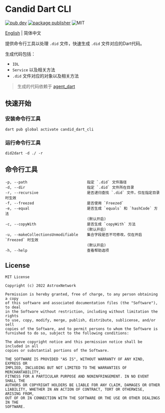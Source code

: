 # Candid Dart CLI

[![pub,dev](https://img.shields.io/pub/v/candid_dart_cli?color=%230175C2&label=candid_dart_cli&logo=dart)](https://pub.dev/packages/candid_dart_cli)
[![package publisher](https://img.shields.io/pub/publisher/candid_dart_cli.svg)](https://pub.dev/packages/candid_dart_cli/publisher)
![MIT](https://img.shields.io/github/license/AstroxNetwork/candid_dart)

[English](README.md) | 简体中文

提供命令行工具以处理 `.did` 文件，快速生成 `.did` 文件对应的Dart代码。

生成代码包括：

- `IDL`
- `Service` 以及相关方法
- `.did` 文件对应的对象以及相关方法

> 生成的代码依赖于 [agent_dart](https://github.com/AstroxNetwork/agent_dart)

## 快速开始

### 安装命令行工具

```shell
dart pub global activate candid_dart_cli
```

### 运行命令行工具

```shell
did2dart -d ./ -r
```

## 命令行工具

```text
-p, --path                           指定 `.did` 文件路径
-d, --dir                            指定 `.did` 文件所在目录
-r, --recursive                      是否递归查找 `.did` 文件，仅在指定目录时生效
-f, --freezed                        是否使用 `Freezed`
-e, --equal                          是否生成 `equals` 和 `hashCode` 方法
                                     (默认开启)
-c, --copyWith                       是否生成 `copyWith` 方法
                                     (默认开启)
-u, --makeCollectionsUnmodifiable    集合字段是否不可修改，仅在开启 `Freezed` 时生效
                                     (默认开启)
-h, --help                           查看帮助选项
```

## License

```text
MIT License

Copyright (c) 2022 AstroxNetwork

Permission is hereby granted, free of charge, to any person obtaining a copy
of this software and associated documentation files (the "Software"), to deal
in the Software without restriction, including without limitation the rights
to use, copy, modify, merge, publish, distribute, sublicense, and/or sell
copies of the Software, and to permit persons to whom the Software is
furnished to do so, subject to the following conditions:

The above copyright notice and this permission notice shall be included in all
copies or substantial portions of the Software.

THE SOFTWARE IS PROVIDED "AS IS", WITHOUT WARRANTY OF ANY KIND, EXPRESS OR
IMPLIED, INCLUDING BUT NOT LIMITED TO THE WARRANTIES OF MERCHANTABILITY,
FITNESS FOR A PARTICULAR PURPOSE AND NONINFRINGEMENT. IN NO EVENT SHALL THE
AUTHORS OR COPYRIGHT HOLDERS BE LIABLE FOR ANY CLAIM, DAMAGES OR OTHER
LIABILITY, WHETHER IN AN ACTION OF CONTRACT, TORT OR OTHERWISE, ARISING FROM,
OUT OF OR IN CONNECTION WITH THE SOFTWARE OR THE USE OR OTHER DEALINGS IN THE
SOFTWARE.
```

